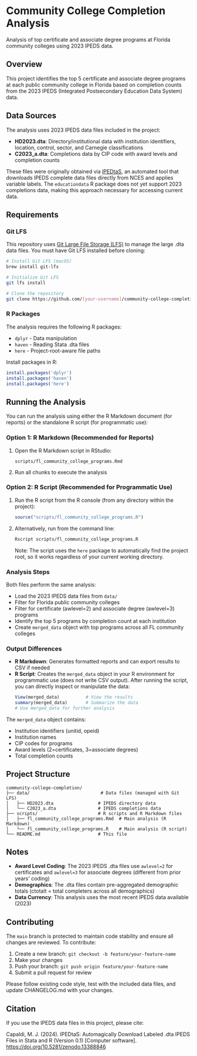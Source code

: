 # Community College Completion Analysis

Analysis of top certificate and associate degree programs at Florida community colleges using 2023 IPEDS data.

## Overview

This project identifies the top 5 certificate and associate degree programs at each public community college in Florida based on completion counts from the 2023 IPEDS (Integrated Postsecondary Education Data System) data.

## Data Sources

The analysis uses 2023 IPEDS data files included in the project:

- **HD2023.dta**: Directory/institutional data with institution identifiers, location, control, sector, and Carnegie classifications
- **C2023_a.dta**: Completions data by CIP code with award levels and completion counts

These files were originally obtained via [IPEDtaS](https://github.com/ttalVlatt/IPEDtaS), an automated tool that downloads IPEDS complete data files directly from NCES and applies variable labels. The `educationdata` R package does not yet support 2023 completions data, making this approach necessary for accessing current data.

## Requirements

### Git LFS

This repository uses [Git Large File Storage (LFS)](https://git-lfs.github.com/) to manage the large .dta data files. You must have Git LFS installed before cloning:

```bash
# Install Git LFS (macOS)
brew install git-lfs

# Initialize Git LFS
git lfs install

# Clone the repository
git clone https://github.com/[your-username]/community-college-completion.git
```

### R Packages

The analysis requires the following R packages:

- `dplyr` - Data manipulation
- `haven` - Reading Stata .dta files
- `here` - Project-root-aware file paths

Install packages in R:

```r
install.packages('dplyr')
install.packages('haven')
install.packages('here')
```

## Running the Analysis

You can run the analysis using either the R Markdown document (for reports) or the standalone R script (for programmatic use):

### Option 1: R Markdown (Recommended for Reports)

1. Open the R Markdown script in RStudio:
   ```
   scripts/fl_community_college_programs.Rmd
   ```

2. Run all chunks to execute the analysis

### Option 2: R Script (Recommended for Programmatic Use)

1. Run the R script from the R console (from any directory within the project):
   ```r
   source("scripts/fl_community_college_programs.R")
   ```

2. Alternatively, run from the command line:
   ```bash
   Rscript scripts/fl_community_college_programs.R
   ```

   Note: The script uses the `here` package to automatically find the project root, so it works regardless of your current working directory.

### Analysis Steps

Both files perform the same analysis:
- Load the 2023 IPEDS data files from `data/`
- Filter for Florida public community colleges
- Filter for certificate (awlevel=2) and associate degree (awlevel=3) programs
- Identify the top 5 programs by completion count at each institution
- Create `merged_data` object with top programs across all FL community colleges

### Output Differences

- **R Markdown**: Generates formatted reports and can export results to CSV if needed
- **R Script**: Creates the `merged_data` object in your R environment for programmatic use (does not write CSV output). After running the script, you can directly inspect or manipulate the data:
  ```r
  View(merged_data)          # View the results
  summary(merged_data)       # Summarize the data
  # Use merged_data for further analysis
  ```

The `merged_data` object contains:
- Institution identifiers (unitid, opeid)
- Institution names
- CIP codes for programs
- Award levels (2=certificates, 3=associate degrees)
- Total completion counts

## Project Structure

```
community-college-completion/
├── data/                           # Data files (managed with Git LFS)
│   ├── HD2023.dta                 # IPEDS directory data
│   └── C2023_a.dta                # IPEDS completions data
├── scripts/                       # R scripts and R Markdown files
│   ├── fl_community_college_programs.Rmd  # Main analysis (R Markdown)
│   └── fl_community_college_programs.R    # Main analysis (R script)
└── README.md                      # This file
```

## Notes

- **Award Level Coding**: The 2023 IPEDS .dta files use `awlevel=2` for certificates and `awlevel=3` for associate degrees (different from prior years' coding)
- **Demographics**: The .dta files contain pre-aggregated demographic totals (ctotalt = total completers across all demographics)
- **Data Currency**: This analysis uses the most recent IPEDS data available (2023)

## Contributing

The `main` branch is protected to maintain code stability and ensure all changes are reviewed. To contribute:

1. Create a new branch: `git checkout -b feature/your-feature-name`
2. Make your changes
3. Push your branch: `git push origin feature/your-feature-name`
4. Submit a pull request for review

Please follow existing code style, test with the included data files, and update CHANGELOG.md with your changes.

## Citation

If you use the IPEDS data files in this project, please cite:

Capaldi, M. J. (2024). IPEDtaS: Automagically Download Labeled .dta IPEDS Files in Stata and R (Version 0.1) [Computer software]. https://doi.org/10.5281/zenodo.13388846
